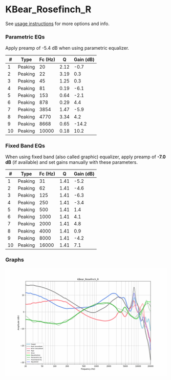 # KBear_Rosefinch_R
See [usage instructions](https://github.com/jaakkopasanen/AutoEq#usage) for more options and info.

### Parametric EQs
Apply preamp of -5.4 dB when using parametric equalizer.

|   # | Type    |   Fc (Hz) |    Q |   Gain (dB) |
|-----|---------|-----------|------|-------------|
|   1 | Peaking |        20 | 2.12 |        -0.7 |
|   2 | Peaking |        22 | 3.19 |         0.3 |
|   3 | Peaking |        45 | 1.25 |         0.3 |
|   4 | Peaking |        81 | 0.19 |        -6.1 |
|   5 | Peaking |       153 | 0.64 |        -2.1 |
|   6 | Peaking |       878 | 0.29 |         4.4 |
|   7 | Peaking |      3854 | 1.47 |        -5.9 |
|   8 | Peaking |      4770 | 3.34 |         4.2 |
|   9 | Peaking |      8668 | 0.65 |       -14.2 |
|  10 | Peaking |     10000 | 0.18 |        10.2 |

### Fixed Band EQs
When using fixed band (also called graphic) equalizer, apply preamp of **-7.0 dB** (if available) and set gains manually with these parameters.

|   # | Type    |   Fc (Hz) |    Q |   Gain (dB) |
|-----|---------|-----------|------|-------------|
|   1 | Peaking |        31 | 1.41 |        -5.2 |
|   2 | Peaking |        62 | 1.41 |        -4.6 |
|   3 | Peaking |       125 | 1.41 |        -6.3 |
|   4 | Peaking |       250 | 1.41 |        -3.4 |
|   5 | Peaking |       500 | 1.41 |         1.4 |
|   6 | Peaking |      1000 | 1.41 |         4.1 |
|   7 | Peaking |      2000 | 1.41 |         4.8 |
|   8 | Peaking |      4000 | 1.41 |         0.9 |
|   9 | Peaking |      8000 | 1.41 |        -4.2 |
|  10 | Peaking |     16000 | 1.41 |         7.1 |

### Graphs
![](./KBear_Rosefinch_R.png)
